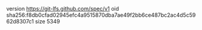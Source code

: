 version https://git-lfs.github.com/spec/v1
oid sha256:f8db0cfad02945efc4a9515870dba7ae49f2bb6ce487bc2ac4d5c5962d8307c1
size 5349
